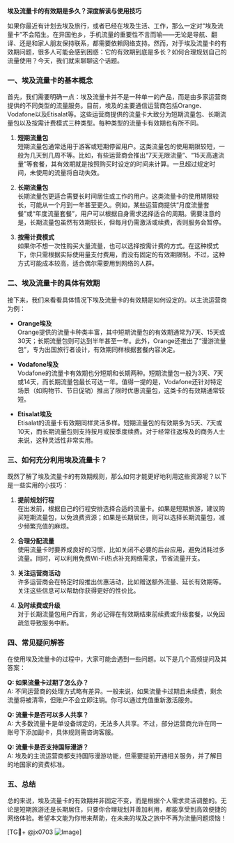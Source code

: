 **埃及流量卡的有效期是多久？深度解读与使用技巧**

如果你最近有计划去埃及旅行，或者已经在埃及生活、工作，那么一定对“埃及流量卡”不会陌生。在异国他乡，手机流量的重要性不言而喻——无论是导航、翻译、还是和家人朋友保持联系，都需要依赖网络支持。然而，对于埃及流量卡的有效期问题，很多人可能会感到困惑：它的有效期到底是多长？如何合理规划自己的流量使用？今天，我们就来聊聊这个话题。

### 一、埃及流量卡的基本概念

首先，我们需要明确一点：埃及流量卡并不是一种单一的产品，而是由多家运营商提供的不同类型的流量服务。目前，埃及的主要通信运营商包括Orange、Vodafone以及Etisalat等。这些运营商提供的流量卡大致分为短期流量包、长期流量包以及按需计费模式三种类型。每种类型的流量卡有效期也有所不同。

1. **短期流量包**  
   短期流量包通常适用于游客或短期停留用户。这类流量包的使用期限较短，一般为几天到几周不等。比如，有些运营商会推出“7天无限流量”、“15天高速流量”等套餐，其有效期就是按照购买时设定的时间来计算。一旦超过规定时间，未使用的流量将自动失效。

2. **长期流量包**  
   长期流量包更适合需要长时间居住或工作的用户。这类流量卡的使用期限较长，可能从一个月到一年甚至更久。例如，某些运营商提供“月度流量套餐”或“年度流量套餐”，用户可以根据自身需求选择适合的周期。需要注意的是，长期流量包虽然有效期较长，但每月仍需激活或续费，否则服务会暂停。

3. **按需计费模式**  
   如果你不想一次性购买大量流量，也可以选择按需计费的方式。在这种模式下，你只需根据实际使用量支付费用，而没有固定的有效期限制。不过，这种方式可能成本较高，适合偶尔需要用到网络的人群。

### 二、埃及流量卡的具体有效期

接下来，我们来看看具体情况下埃及流量卡的有效期是如何设定的。以主流运营商为例：

- **Orange埃及**  
  Orange提供的流量卡种类丰富，其中短期流量包的有效期通常为7天、15天或30天；长期流量包则可达到半年甚至一年。此外，Orange还推出了“漫游流量包”，专为出国旅行者设计，有效期同样根据套餐内容决定。

- **Vodafone埃及**  
  Vodafone的流量卡有效期也分短期和长期两种。短期流量包一般为3天、7天或14天，而长期流量包最长可达一年。值得一提的是，Vodafone还针对特定场景（如购物节、节日促销）推出了限时优惠流量包，这类卡的有效期通常较短。

- **Etisalat埃及**  
  Etisalat的流量卡有效期同样灵活多样。短期流量包的有效期多为5天、7天或10天，而长期流量包则支持按月或按季度续费。对于经常往返埃及的商务人士来说，这种灵活性非常实用。

### 三、如何充分利用埃及流量卡？

既然了解了埃及流量卡的有效期规则，那么如何才能更好地利用这些资源呢？以下是一些实用的小技巧：

1. **提前规划行程**  
   在出发前，根据自己的行程安排选择合适的流量卡。如果是短期旅游，建议购买短期流量包，以免浪费资源；如果是长期居住，则可以选择长期流量包，减少频繁充值的麻烦。

2. **合理分配流量**  
   使用流量卡时要养成良好的习惯，比如关闭不必要的后台应用，避免消耗过多流量。同时，可以利用免费Wi-Fi热点补充网络需求，节省流量开支。

3. **关注运营商活动**  
   许多运营商会在特定时段推出优惠活动，比如赠送额外流量、延长有效期等。关注这些信息可以帮助你获得更好的性价比。

4. **及时续费或升级**  
   对于长期流量包用户而言，务必记得在有效期结束前续费或升级套餐，以免因疏忽导致服务中断。

### 四、常见疑问解答

在使用埃及流量卡的过程中，大家可能会遇到一些问题。以下是几个高频提问及其答案：

**Q: 如果流量卡过期了怎么办？**  
A: 不同运营商的处理方式略有差异。一般来说，如果流量卡过期且未续费，剩余流量将被清零，但账户不会立即注销。你可以通过充值重新激活服务。

**Q: 流量卡是否可以多人共享？**  
A: 大多数流量卡是单设备绑定的，无法多人共享。不过，部分运营商允许在同一账号下添加副卡，具体规则需咨询客服。

**Q: 流量卡是否支持国际漫游？**  
A: 埃及的主流运营商都支持国际漫游功能，但需要提前开通相关服务，并了解目的地国家的资费标准。

### 五、总结

总的来说，埃及流量卡的有效期并非固定不变，而是根据个人需求灵活调整的。无论是短期旅游还是长期居住，只要你合理规划并善加利用，都能享受到高效便捷的网络体验。希望本文能为你带来帮助，在未来的埃及之旅中不再为流量问题烦恼！

[TG💪+ @jx0703 ![Image](https://github.com/user-attachments/assets/dbca1d08-cadb-493c-b0ec-ad6f7a83f270)]